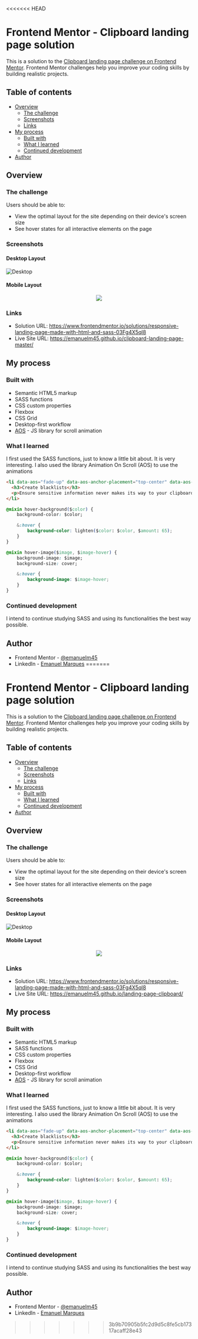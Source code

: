 <<<<<<< HEAD
# Frontend Mentor - Clipboard landing page solution

This is a solution to the [Clipboard landing page challenge on Frontend Mentor](https://www.frontendmentor.io/challenges/clipboard-landing-page-5cc9bccd6c4c91111378ecb9). Frontend Mentor challenges help you improve your coding skills by building realistic projects. 

## Table of contents

- [Overview](#overview)
  - [The challenge](#the-challenge)
  - [Screenshots](#screenshots)
  - [Links](#links)
- [My process](#my-process)
  - [Built with](#built-with)
  - [What I learned](#what-i-learned)
  - [Continued development](#continued-development)
- [Author](#author)

## Overview

### The challenge

Users should be able to:

- View the optimal layout for the site depending on their device's screen size
- See hover states for all interactive elements on the page

### Screenshots

#### Desktop Layout

![Desktop](https://github.com/emanuelm45/portfolio-images/blob/main/landing-page-clipboard/desktop.png)

#### Mobile Layout

<p align="center">
  <img src="https://github.com/emanuelm45/portfolio-images/blob/main/landing-page-clipboard/mobile.png">
</p>

### Links

- Solution URL: https://www.frontendmentor.io/solutions/responsive-landing-page-made-with-html-and-sass-03Fg4X5ql8
- Live Site URL: https://emanuelm45.github.io/clipboard-landing-page-master/
## My process

### Built with

- Semantic HTML5 markup
- SASS functions
- CSS custom properties
- Flexbox
- CSS Grid
- Desktop-first workflow
- [AOS](https://michalsnik.github.io/aos/) - JS library for scroll animation

### What I learned

I first used the SASS functions, just to know a little bit about. It is very interesting. I also used the library Animation On Scroll (AOS) to use the animations

```html
<li data-aos="fade-up" data-aos-anchor-placement="top-center" data-aos-easing="ease" data-aos-duration="1000">
  <h3>Create blacklists</h3>
  <p>Ensure sensitive information never makes its way to your clipboard by excluding certain sources.</p>
</li>
```
```css
@mixin hover-background($color) {
    background-color: $color;

    &:hover {
        background-color: lighten($color: $color, $amount: 65);
    }
}

@mixin hover-image($image, $image-hover) {
    background-image: $image;
    background-size: cover;

    &:hover {
        background-image: $image-hover;
    }
}
```

### Continued development

I intend to continue studying SASS and using its functionalities the best way possible.

## Author

- Frontend Mentor - [@emanuelm45](https://www.frontendmentor.io/profile/emanuelm45)
- LinkedIn - [Emanuel Marques](https://www.linkedin.com/in/emanuel-marques-541617215/)
=======
# Frontend Mentor - Clipboard landing page solution

This is a solution to the [Clipboard landing page challenge on Frontend Mentor](https://www.frontendmentor.io/challenges/clipboard-landing-page-5cc9bccd6c4c91111378ecb9). Frontend Mentor challenges help you improve your coding skills by building realistic projects. 

## Table of contents

- [Overview](#overview)
  - [The challenge](#the-challenge)
  - [Screenshots](#screenshots)
  - [Links](#links)
- [My process](#my-process)
  - [Built with](#built-with)
  - [What I learned](#what-i-learned)
  - [Continued development](#continued-development)
- [Author](#author)

## Overview

### The challenge

Users should be able to:

- View the optimal layout for the site depending on their device's screen size
- See hover states for all interactive elements on the page

### Screenshots

#### Desktop Layout

![Desktop](https://github.com/emanuelm45/portfolio-images/blob/main/landing-page-clipboard/desktop.png)

#### Mobile Layout

<p align="center">
  <img src="https://github.com/emanuelm45/portfolio-images/blob/main/landing-page-clipboard/mobile.png">
</p>

### Links

- Solution URL: https://www.frontendmentor.io/solutions/responsive-landing-page-made-with-html-and-sass-03Fg4X5ql8
- Live Site URL: https://emanuelm45.github.io/landing-page-clipboard/
## My process

### Built with

- Semantic HTML5 markup
- SASS functions
- CSS custom properties
- Flexbox
- CSS Grid
- Desktop-first workflow
- [AOS](https://michalsnik.github.io/aos/) - JS library for scroll animation

### What I learned

I first used the SASS functions, just to know a little bit about. It is very interesting. I also used the library Animation On Scroll (AOS) to use the animations

```html
<li data-aos="fade-up" data-aos-anchor-placement="top-center" data-aos-easing="ease" data-aos-duration="1000">
  <h3>Create blacklists</h3>
  <p>Ensure sensitive information never makes its way to your clipboard by excluding certain sources.</p>
</li>
```
```css
@mixin hover-background($color) {
    background-color: $color;

    &:hover {
        background-color: lighten($color: $color, $amount: 65);
    }
}

@mixin hover-image($image, $image-hover) {
    background-image: $image;
    background-size: cover;

    &:hover {
        background-image: $image-hover;
    }
}
```

### Continued development

I intend to continue studying SASS and using its functionalities the best way possible.

## Author

- Frontend Mentor - [@emanuelm45](https://www.frontendmentor.io/profile/emanuelm45)
- LinkedIn - [Emanuel Marques](https://www.linkedin.com/in/emanuel-marques-541617215/)
>>>>>>> 3b9b70905b5fc2d9d5c8fe5cb17317acaff28e43
